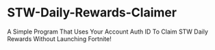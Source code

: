# STW-Daily-Rewards-Claimer
A Simple Program That Uses Your Account Auth ID To Claim STW Daily Rewards Without Launching Fortnite!
